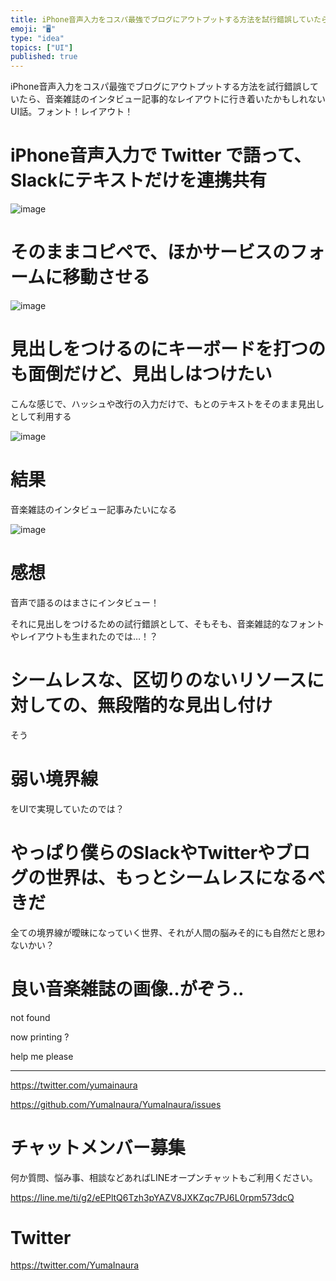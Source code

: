```yaml
---
title: iPhone音声入力をコスパ最強でブログにアウトプットする方法を試行錯誤していたら、音楽雑誌のインタビュー記事的なレイアウトに行き着いたかも
emoji: "🖥"
type: "idea"
topics: ["UI"]
published: true
---
```


iPhone音声入力をコスパ最強でブログにアウトプットする方法を試行錯誤していたら、音楽雑誌のインタビュー記事的なレイアウトに行き着いたかもしれないUI話。フォント！レイアウト！

# iPhone音声入力で Twitter で語って、Slackにテキストだけを連携共有

![image](https://user-images.githubusercontent.com/13635059/51080744-7de60980-1724-11e9-95da-2d092a3b2d0b.png)

# そのままコピペで、ほかサービスのフォームに移動させる

![image](https://user-images.githubusercontent.com/13635059/51080749-9eae5f00-1724-11e9-9637-becd403fc28f.png)

# 見出しをつけるのにキーボードを打つのも面倒だけど、見出しはつけたい

こんな感じで、ハッシュや改行の入力だけで、もとのテキストをそのまま見出しとして利用する

![image](https://user-images.githubusercontent.com/13635059/51080765-cbfb0d00-1724-11e9-8817-520f70075408.png)

# 結果

音楽雑誌のインタビュー記事みたいになる

![image](https://user-images.githubusercontent.com/13635059/51080768-d4534800-1724-11e9-83ff-f3e6dd55ff35.png)

# 感想

音声で語るのはまさにインタビュー！

それに見出しをつけるための試行錯誤として、そもそも、音楽雑誌的なフォントやレイアウトも生まれたのでは…！？

# シームレスな、区切りのないリソースに対しての、無段階的な見出し付け

そう

# 弱い境界線

をUIで実現していたのでは？

# やっぱり僕らのSlackやTwitterやブログの世界は、もっとシームレスになるべきだ

全ての境界線が曖昧になっていく世界、それが人間の脳みそ的にも自然だと思わないかい？

# 良い音楽雑誌の画像‥がぞう‥

not found 

now printing ?

help me please

---

https://twitter.com/yumainaura

https://github.com/YumaInaura/YumaInaura/issues














<!-- Update From Qiita API -->

# チャットメンバー募集


何か質問、悩み事、相談などあればLINEオープンチャットもご利用ください。

https://line.me/ti/g2/eEPltQ6Tzh3pYAZV8JXKZqc7PJ6L0rpm573dcQ





# Twitter


https://twitter.com/YumaInaura


<!-- Update From Qiita API -->



